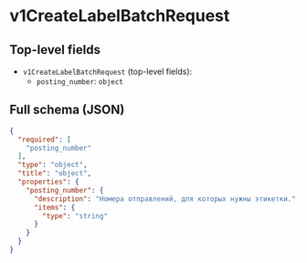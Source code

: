# v1CreateLabelBatchRequest

## Top-level fields
- `v1CreateLabelBatchRequest` (top-level fields):
  - `posting_number`: `object`

## Full schema (JSON)
```json
{
  "required": [
    "posting_number"
  ],
  "type": "object",
  "title": "object",
  "properties": {
    "posting_number": {
      "description": "Номера отправлений, для которых нужны этикетки.",
      "items": {
        "type": "string"
      }
    }
  }
}
```
